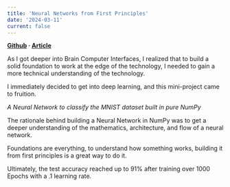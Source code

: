 ```yaml
---
title: 'Neural Networks from First Principles'
date: '2024-03-11'
current: false
---
```


**[Github](https://github.com/vxnuaj/MNISTNN) · [Article](https://medium.com/intuition/a-neural-network-with-pure-numpy-d44d2632e9a0)**


As I got deeper into Brain Computer Interfaces, I realized that to build a solid foundation to work at the edge of the technology, I needed to gain a more technical understanding of the technology.

I immediately decided to get into deep learning, and this mini-project came to fruition. 

*A Neural Network to classify the MNIST dataset built in pure NumPy*

The rationale behind building a Neural Network in NumPy was to get a deeper understanding of the mathematics, architecture, and flow of a neural network.

Foundations are everything, to understand how something works, building it from first principles is a great way to do it.

Ultimately, the test accuracy reached up to 91% after training over 1000 Epochs with a .1 learning rate.
